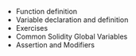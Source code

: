 
- Function definition
- Variable declaration and definition
- Exercises
- Common Solidity Global Variables
- Assertion and Modifiers